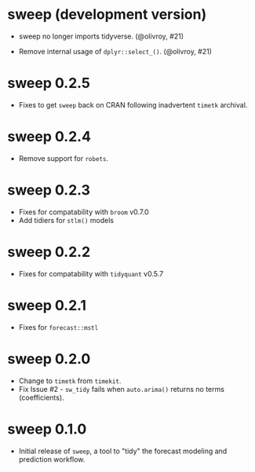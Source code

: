 # sweep (development version)

* sweep no longer imports tidyverse. (@olivroy, #21)

* Remove internal usage of `dplyr::select_()`. (@olivroy, #21)

# sweep 0.2.5

* Fixes to get `sweep` back on CRAN following inadvertent `timetk` archival. 

# sweep 0.2.4

* Remove support for `robets`.

# sweep 0.2.3

* Fixes for compatability with `broom` v0.7.0
* Add tidiers for `stlm()` models

# sweep 0.2.2

* Fixes for compatability with `tidyquant` v0.5.7

# sweep 0.2.1

* Fixes for `forecast::mstl`

# sweep 0.2.0

* Change to `timetk` from `timekit`.
* Fix Issue #2 - `sw_tidy` fails when `auto.arima()` returns no terms (coefficients).


# sweep 0.1.0 

* Initial release of `sweep`, a tool to "tidy" the forecast modeling and prediction workflow.
